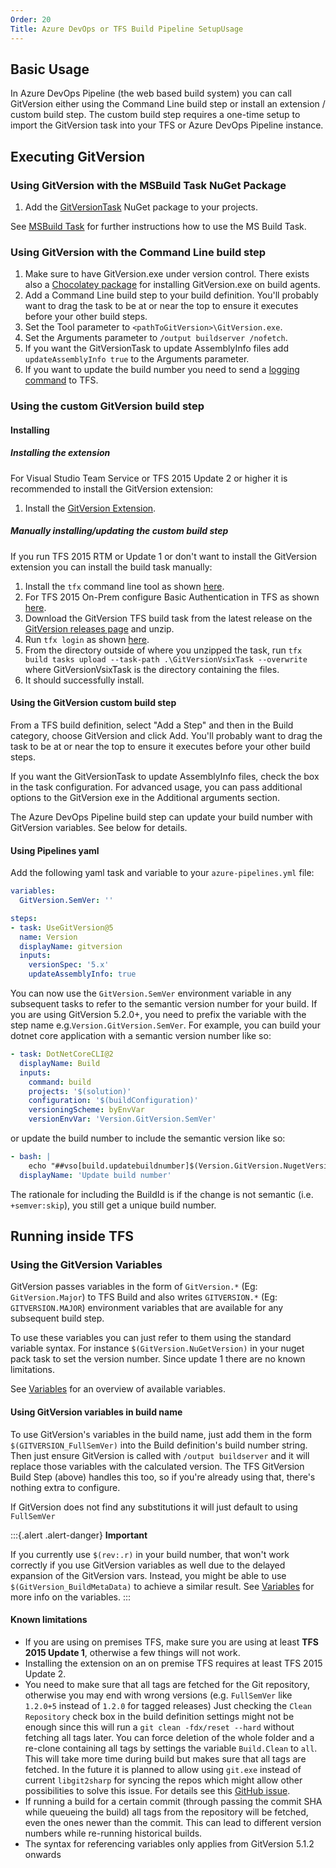 ```yaml
---
Order: 20
Title: Azure DevOps or TFS Build Pipeline SetupUsage
---
```


## Basic Usage

In Azure DevOps Pipeline (the web based build system) you can call GitVersion
either using the Command Line build step or install an extension / custom build
step. The custom build step requires a one-time setup to import the GitVersion
task into your TFS or Azure DevOps Pipeline instance.

## Executing GitVersion

### Using GitVersion with the MSBuild Task NuGet Package

1. Add the [GitVersionTask](https://www.nuget.org/packages/GitVersionTask/)
NuGet package to your projects.

See [MSBuild Task](../../usage/msbuild-task) for further instructions how to use the
MS Build Task.

### Using GitVersion with the Command Line build step

1. Make sure to have GitVersion.exe under version control. There exists also a
[Chocolatey package](https://chocolatey.org/packages/GitVersion.Portable) for
installing GitVersion.exe on build agents.
2. Add a Command Line build step to your build definition. You'll probably want
to drag the task to be at or near the top to ensure it executes before your
other build steps.
3. Set the Tool parameter to `<pathToGitVersion>\GitVersion.exe`.
4. Set the Arguments parameter to `/output buildserver /nofetch`.
5. If you want the GitVersionTask to update AssemblyInfo files add
`updateAssemblyInfo true` to the Arguments parameter.
6. If you want to update the build number you need to send a
[logging command](https://github.com/Microsoft/azure-pipelines-tasks/blob/master/docs/authoring/commands.md)
to TFS.

### Using the custom GitVersion build step

#### Installing

##### Installing the extension

For Visual Studio Team Service or TFS 2015 Update 2 or higher it is recommended
to install the GitVersion extension:

1. Install the
[GitVersion Extension](https://marketplace.visualstudio.com/items?itemName=gittools.usegitversion).

##### Manually installing/updating the custom build step

If you run TFS 2015 RTM or Update 1 or don't want to install the GitVersion
extension you can install the build task manually:

1. Install the `tfx` command line tool as shown [here](https://github.com/Microsoft/tfs-cli/blob/master/README.md#install).
2. For TFS 2015 On-Prem configure Basic Authentication in TFS as shown [here](https://github.com/Microsoft/tfs-cli/blob/master/docs/configureBasicAuth.md).
3. Download the GitVersion TFS build task from the latest release on the
[GitVersion releases page](https://github.com/GitTools/GitVersion/releases) and
unzip.
4. Run `tfx login` as shown [here](https://github.com/Microsoft/tfs-cli/blob/master/README.md#login).
5. From the directory outside of where you unzipped the task, run
`tfx build tasks upload --task-path .\GitVersionVsixTask --overwrite` where
GitVersionVsixTask is the directory containing the files.
6. It should successfully install.

#### Using the GitVersion custom build step

From a TFS build definition, select "Add a Step" and then in the Build category,
choose GitVersion and click Add. You'll probably want to drag the task to be at
or near the top to ensure it executes before your other build steps.

If you want the GitVersionTask to update AssemblyInfo files, check the box in
the task configuration. For advanced usage, you can pass additional options to
the GitVersion exe in the Additional arguments section.

The Azure DevOps Pipeline build step can update your build number with
GitVersion variables. See below for details.

#### Using Pipelines yaml

Add the following yaml task and variable to your `azure-pipelines.yml` file:

```yml
variables:
  GitVersion.SemVer: ''

steps:
- task: UseGitVersion@5
  name: Version
  displayName: gitversion
  inputs:
    versionSpec: '5.x'
    updateAssemblyInfo: true
```

You can now use the `GitVersion.SemVer` environment variable in any subsequent
tasks to refer to the semantic version number for your build. If you are using GitVersion 5.2.0+, you need to prefix the variable with the step name e.g.`Version.GitVersion.SemVer`. For example, you
can build your dotnet core application with a semantic version number like so:

```yml
- task: DotNetCoreCLI@2
  displayName: Build
  inputs:
    command: build
    projects: '$(solution)'
    configuration: '$(buildConfiguration)'
    versioningScheme: byEnvVar
    versionEnvVar: 'Version.GitVersion.SemVer'
```
or update the build number to include the semantic version like so:
```yml
- bash: |
    echo "##vso[build.updatebuildnumber]$(Version.GitVersion.NugetVersionV2)-$(Build.BuildId)"
  displayName: 'Update build number'
```
The rationale for including the BuildId is if the change is not semantic (i.e. ```+semver:skip```), you still get a unique build number.

## Running inside TFS

### Using the GitVersion Variables

GitVersion passes variables in the form of `GitVersion.*` (Eg:
`GitVersion.Major`) to TFS Build and also writes `GITVERSION.*`
(Eg: `GITVERSION.MAJOR`) environment variables that are available for any
subsequent build step.

To use these variables you can just refer to them using the standard variable
syntax. For instance `$(GitVersion.NuGetVersion)` in your nuget pack task to set
the version number. Since update 1 there are no known limitations.

See [Variables](../../more-info/variables) for an overview of available variables.

#### Using GitVersion variables in build name

To use GitVersion's variables in the build name, just add them in the form
`$(GITVERSION_FullSemVer)` into the Build definition's build number string. Then
just ensure GitVersion is called with `/output buildserver` and it will replace
those variables with the calculated version.  The TFS GitVersion Build Step
(above) handles this too, so if you're already using that, there's nothing extra
to configure.

If GitVersion does not find any substitutions it will just default to using `FullSemVer`

:::{.alert .alert-danger}
**Important**

If you currently use `$(rev:.r)` in your build number, that won't
work correctly if you
use GitVersion variables as well due to the delayed expansion of the GitVersion
vars. Instead, you might be able to use `$(GitVersion_BuildMetaData)` to achieve
a similar result.  See [Variables](../../more-info/variables) for more info on the
variables.
:::

#### Known limitations

* If you are using on premises TFS, make sure you are using at least
**TFS 2015 Update 1**, otherwise a few things will not work.
* Installing the extension on an on premise TFS requires at least TFS 2015
Update 2.
* You need to make sure that all tags are fetched for the Git repository,
otherwise you may end with wrong versions (e.g. `FullSemVer` like `1.2.0+5`
instead of `1.2.0` for tagged releases)  Just checking the `Clean Repository`
check box in the build definition settings might not be enough since this will
run a `git clean -fdx/reset --hard` without fetching all tags later. You can
force deletion of the whole folder and a re-clone containing all tags by
settings the variable `Build.Clean` to `all`. This will take more time during
build but makes sure that all tags are fetched. In the future it is planned to
allow using `git.exe` instead of current `libgit2sharp` for syncing the repos
which might allow other possibilities to solve this issue. For details see this
[GitHub issue](https://github.com/Microsoft/azure-pipelines-tasks/issues/1218).
* If running a build for a certain commit (through passing the commit SHA while
queueing the build) all tags from the repository will be fetched, even the ones
newer than the commit.  This can lead to different version numbers while
re-running historical builds.
* The syntax for referencing variables only applies from GitVersion 5.1.2 onwards
